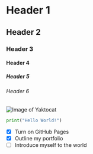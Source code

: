 # Header 1
## Header 2
### Header 3
#### Header 4
##### Header 5
###### Header 6

![Image of Yaktocat](https://octodex.github.com/images/yaktocat.png)

```python
print("Hello World!")
```

- [x] Turn on GitHub Pages
- [x] Outline my portfolio
- [ ] Introduce myself to the world
